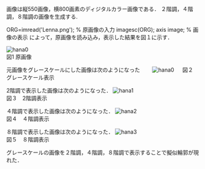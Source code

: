 画像は縦550画像，横800画素のディジタルカラー画像である．
２階調，４階調，８階調の画像を生成する.

ORG=imread('Lenna.png'); % 原画像の入力
imagesc(ORG); axis image; % 画像の表示
によって，原画像を読み込み，表示した結果を図１に示す．

![hana0](https://user-images.githubusercontent.com/34636430/34911525-a747cd6a-f90f-11e7-902e-50e7a29854bd.png)  
図1 原画像

元画像をグレースケールにした画像は次のようになった　　
![hana0](https://user-images.githubusercontent.com/34636430/35209977-c02bad76-ff93-11e7-8ca5-1330a35f2d82.jpg)  　
図２　グレースケール表示　

2階調で表示した画像は次のようになった．
![hana1](https://user-images.githubusercontent.com/34636430/35209978-c0596090-ff93-11e7-9d80-2b1004b3732a.jpg)  
図３　2階調表示

４階調で表示した画像は次のようになった．
![hana2](https://user-images.githubusercontent.com/34636430/35209979-c0887484-ff93-11e7-9bdd-9fe5de280172.jpg)  
図４　４階調表示

８階調で表示した画像は次のようになった．
![hana3](https://user-images.githubusercontent.com/34636430/35209980-c0b6657e-ff93-11e7-9717-57392aee58a4.jpg)  
図５　８階調表示

グレースケールの画像を２階調，４階調，８階調で表示することで擬似輪郭が現れた．
